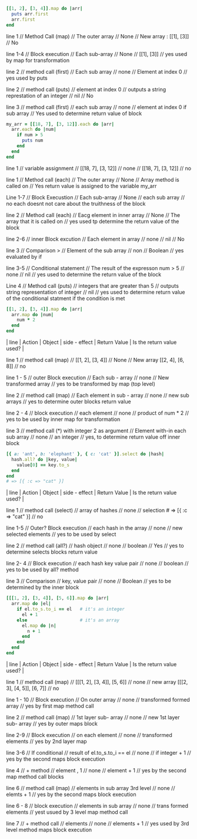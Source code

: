 ```ruby
[[1, 2], [3, 4]].map do |arr|
  puts arr.first
  arr.first
end
```

line 1 // Method Call (map) // The outer array // None // New array : [[1], [3]] // No 

line 1-4 // Block execution // Each sub-array // None // [[1], [3]] // yes used by map for transformation

line 2 // method call (first) // Each sub array // none // Element at index 0 // yes used by puts

line 2 // method call (puts) // element at index 0 // outputs a string represtation of an integer // nil // No

line 3 // method call (first) // each sub array // none // element at index 0 if sub array // Yes used to determine return value of block

```ruby
my_arr = [[18, 7], [3, 12]].each do |arr|
  arr.each do |num|
    if num > 5
      puts num
    end
  end
end
```

line 1 // variable assignment // [[18, 7], [3, 12]] // none // [[18, 7], [3, 12]] // no

line 1 // Method call (each) // The outer array // None // Array method is called on // Yes return value is assigned to the variable my_arr

Line 1-7 // Block Execustion // Each sub-array // None // each sub array // no each doesnt not care about the truithness of the block

line 2 // Method call (each) // Eacg element in inner array // None // The array that it is called on // yes used tp determine the return value of the block

line 2-6 // inner Block excution // Each element in array // none // nil // No

line 3 // Comparison > // Element of the sub array // non // Boolean // yes evaluated by if

line 3-5 // Conditional statement // The result of the expresson num > 5 // none // nil // yes used to determine the return value of the block

Line 4 // Method call (puts) // integers that are greater than 5 // outputs string representation of integer // nil // yes used to determine return value of the conditional statment if the condition is met



```ruby
[[1, 2], [3, 4]].map do |arr|
  arr.map do |num|
    num * 2
  end
end
```

| line |     Action    |    Object     |    side - effect    |    Return Value      |  Is the return value used? |

line 1 // method call (map) // [[1, 2], [3, 4]] // None // New array [[2, 4], [6, 8]] // no

line 1 - 5 // outer Block execution // Each sub - array // none // New transformed array // yes to be transformed by map (top level)

line 2 // method call (map) // Each element in sub - array // none // new sub arrays // yes to determine outer blocks return value

line 2 - 4 // block execution // each element // none // product of num * 2 // yes to be used by inner map for transformation

line 3 // method call (*) with integer 2 as argument // Element with-in each sub array // none // an integer // yes, to determine return value off inner block



```ruby
[{ a: 'ant', b: 'elephant' }, { c: 'cat' }].select do |hash|
  hash.all? do |key, value|
    value[0] == key.to_s
  end
end
# => [{ :c => "cat" }]
```

| line |     Action    |    Object     |    side - effect    |    Return Value      |  Is the return value used? |

line 1 // method call (select) // array of hashes // none // selection # => [{ :c => "cat" }] // no

line 1-5 // Outer? Block execution //  each hash in the array // none // new selected elements // yes to be used by select

line 2 // method call (all?) // hash object // none // boolean // Yes // yes to determine  selects blocks return value

line 2- 4 // Block execution // each hash key value pair // none //  boolean //  yes to be used by all? method

line 3 // Comparison // key, value pair // none // Boolean // yes to be determined by the inner block



```ruby
[[[1, 2], [3, 4]], [5, 6]].map do |arr|
  arr.map do |el|
    if el.to_s.to_i == el   # it's an integer
      el + 1
    else                    # it's an array
      el.map do |n|
        n + 1
      end
    end
  end
end
```

| line |     Action    |    Object     |    side - effect    |    Return Value      |  Is the return value used? |

line 1 // method call (map) // [[[1, 2], [3, 4]], [5, 6]] // none // new array [[[2, 3], [4, 5]], [6, 7]] // no

line 1 - 10 // Block execution // On outer array // none // transformed formed array // yes by first map method call

line 2 // method call (map) // 1st layer sub- array // none // new 1st layer sub- array // yes by outer maps block

line 2-9 // Block execution // on each element // none // transformed elements // yes by 2nd layer map 

line 3-6 // If conditional // result of el.to_s.to_i == el // none // if integer + 1 // yes by the second maps block execution

line 4 // + method // element , 1 // none // element + 1 // yes by the second map method call blocks

line 6 // method call (map) // elements in sub array 3rd level // none // elemts + 1 // yes by the second maps block execution

line 6 - 8 // block execution // elements in sub array // none // trans formed elements // yest usued by 3 level map method call

line 7 // + method call // elements // none // elements + 1 // yes used by 3rd level method maps block execution